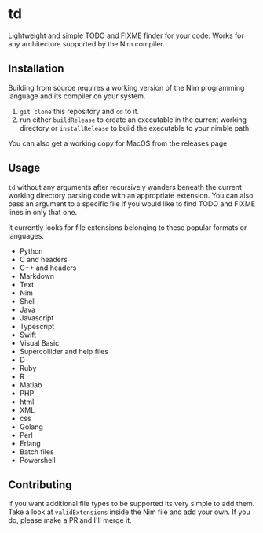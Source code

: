 # td
Lightweight and simple TODO and FIXME finder for your code. Works for any architecture supported by the Nim compiler.

## Installation

Building from source requires a working version of the Nim programming language and its compiler on your system.

1. `git clone` this repository and `cd` to it.
2. run either `buildRelease` to create an executable in the current working directory or `installRelease` to build the executable to your nimble path.

You can also get a working copy for MacOS from the releases page.

## Usage

`td` without any arguments after recursively wanders beneath the current working directory parsing code with an appropriate extension.
You can also pass an argument to a specific file if you would like to find TODO and FIXME lines in only that one.

It currently looks for file extensions belonging to these popular formats or languages.

- Python
- C and headers
- C++ and headers
- Markdown
- Text
- Nim
- Shell
- Java
- Javascript
- Typescript
- Swift
- Visual Basic
- Supercollider and help files
- D
- Ruby
- R
- Matlab
- PHP
- html
- XML
- css
- Golang
- Perl
- Erlang
- Batch files
- Powershell

## Contributing

If you want additional file types to be supported its very simple to add them. Take a look at `validExtensions` inside the Nim file and add your own. If you do, please make a PR and I'll merge it.